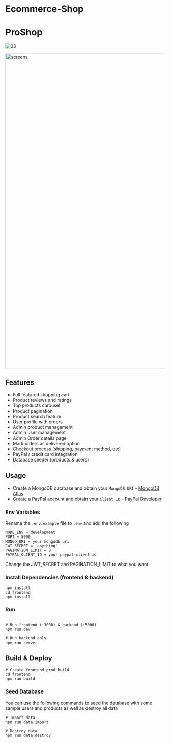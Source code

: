 # Ecommerce-Shop

# ProShop

![03](https://github.com/burhaann/MERN-Ecommerce-Shop/assets/74833053/7ebad9f8-7951-456e-9d19-dab9ab99f2cd)

<img width="990" alt="screens" src="https://github.com/burhaann/MERN-Ecommerce-Shop/assets/74833053/dcba63da-e37d-4ead-b212-fb60172674a1">

## Features

- Full featured shopping cart
- Product reviews and ratings
- Top products carousel
- Product pagination
- Product search feature
- User profile with orders
- Admin product management
- Admin user management
- Admin Order details page
- Mark orders as delivered option
- Checkout process (shipping, payment method, etc)
- PayPal / credit card integration
- Database seeder (products & users)

## Usage

- Create a MongoDB database and obtain your `MongoDB URI` - [MongoDB Atlas](https://www.mongodb.com/cloud/atlas/register)
- Create a PayPal account and obtain your `Client ID` - [PayPal Developer](https://developer.paypal.com/)

### Env Variables

Rename the `.env.example` file to `.env` and add the following

```
NODE_ENV = development
PORT = 5000
MONGO_URI = your mongodb uri
JWT_SECRET = 'anything'
PAGINATION_LIMIT = 8
PAYPAL_CLIENT_ID = your paypal client id
```

Change the JWT_SECRET and PAGINATION_LIMIT to what you want

### Install Dependencies (frontend & backend)

```
npm install
cd frontend
npm install
```

### Run

```

# Run frontend (:3000) & backend (:5000)
npm run dev

# Run backend only
npm run server
```

## Build & Deploy

```
# Create frontend prod build
cd frontend
npm run build
```

### Seed Database

You can use the following commands to seed the database with some sample users and products as well as destroy all data

```
# Import data
npm run data:import

# Destroy data
npm run data:destroy
```

```

```

